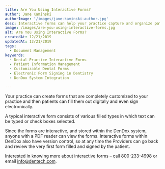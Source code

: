 ```yaml
---
title: Are You Using Interactive Forms?
author: Jane Kaminski
authorImage: '/images/jane-kaminski-author.jpg'
desc: Interactive forms can help your practice capture and organize patient information. Handwriting can often make answers illegible, sometimes questions get skipped and even inputting data into your system can lead to mistakes.
image: /images/are-you-using-interactive-forms.jpg
alt: Are You Using Interactive Forms?
createdAt: 12/21/2019
updatedAt: 12/21/2019
tags:
  - Document Management
keywords:
  - Dental Practice Interactive Forms
  - Patient Information Management
  - Customizable Dental Forms
  - Electronic Form Signing in Dentistry
  - DenDox System Integration

---
```


Your practice can create forms that are completely customized to your practice and then patients can fill them out digitally and even sign electronically.

A typical interactive form consists of various filled types in which text can be typed or check boxes selected.

Since the forms are interactive, and stored within the DenDox system, anyone with a PDF reader can view the forms. Interactive forms within DenDox also have version control, so at any time the Providers can go back and review the very first form filled and signed by the patient.

Interested in knowing more about interactive forms – call 800-233-4998 or email info@dentech.com.